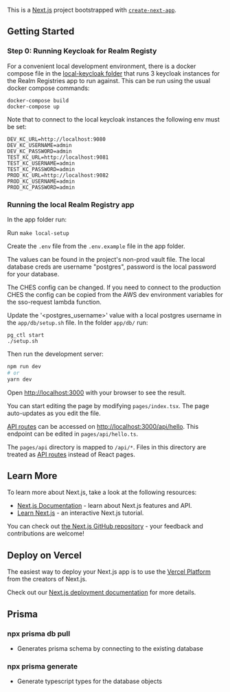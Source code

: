 This is a [Next.js](https://nextjs.org/) project bootstrapped with [`create-next-app`](https://github.com/vercel/next.js/tree/canary/packages/create-next-app).

## Getting Started

### Step 0: Running Keycloak for Realm Registy

For a convenient local development environment, there is a docker compose file in the [local-keycloak folder](../local-keycloak/) that runs 3 keycloak instances for the Realm Registries app to run against. This can be run using the usual docker compose commands:

```
docker-compose build
docker-compose up
```

Note that to connect to the local keycloak instances the following env must be set:

```
DEV_KC_URL=http://localhost:9080
DEV_KC_USERNAME=admin
DEV_KC_PASSWORD=admin
TEST_KC_URL=http://localhost:9081
TEST_KC_USERNAME=admin
TEST_KC_PASSWORD=admin
PROD_KC_URL=http://localhost:9082
PROD_KC_USERNAME=admin
PROD_KC_PASSWORD=admin
```

### Running the local Realm Registry app

In the app folder run:

Run `make local-setup`

Create the `.env` file from the `.env.example` file in the app folder.

The values can be found in the project's non-prod vault file. The local database creds are username "postgres", password is the local password for your database.

The CHES config can be changed. If you need to connect to the production CHES the config can be copied from the AWS dev environment variables for the sso-request lambda function.

Update the '<postgres_username>' value with a local postgres username in the `app/db/setup.sh` file. In the folder `app/db/` run:

```
pg_ctl start
./setup.sh
```

Then run the development server:

```bash
npm run dev
# or
yarn dev
```

Open [http://localhost:3000](http://localhost:3000) with your browser to see the result.

You can start editing the page by modifying `pages/index.tsx`. The page auto-updates as you edit the file.

[API routes](https://nextjs.org/docs/api-routes/introduction) can be accessed on [http://localhost:3000/api/hello](http://localhost:3000/api/hello). This endpoint can be edited in `pages/api/hello.ts`.

The `pages/api` directory is mapped to `/api/*`. Files in this directory are treated as [API routes](https://nextjs.org/docs/api-routes/introduction) instead of React pages.

## Learn More

To learn more about Next.js, take a look at the following resources:

- [Next.js Documentation](https://nextjs.org/docs) - learn about Next.js features and API.
- [Learn Next.js](https://nextjs.org/learn) - an interactive Next.js tutorial.

You can check out [the Next.js GitHub repository](https://github.com/vercel/next.js/) - your feedback and contributions are welcome!

## Deploy on Vercel

The easiest way to deploy your Next.js app is to use the [Vercel Platform](https://vercel.com/new?utm_medium=default-template&filter=next.js&utm_source=create-next-app&utm_campaign=create-next-app-readme) from the creators of Next.js.

Check out our [Next.js deployment documentation](https://nextjs.org/docs/deployment) for more details.

## Prisma

### npx prisma db pull

- Generates prisma schema by connecting to the existing database

### npx prisma generate

- Generate typescript types for the database objects
